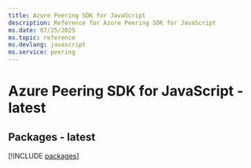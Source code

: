 ```yaml
---
title: Azure Peering SDK for JavaScript
description: Reference for Azure Peering SDK for JavaScript
ms.date: 07/25/2025
ms.topic: reference
ms.devlang: javascript
ms.service: peering
---
```

# Azure Peering SDK for JavaScript - latest
## Packages - latest
[!INCLUDE [packages](peering-index.md)]